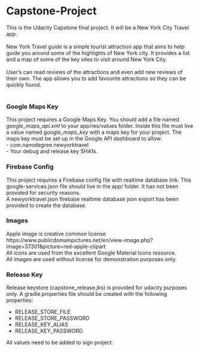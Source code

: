 # Capstone-Project

This is the Udacity Capstone final project. It will be a New York City Travel app.
<br /><br />
New York Travel guide is a simple tourist attraction app that aims to help guide you around
some of the highlights of New York city. It provides a list and a map of some of the key sites to
visit around New York City.
<br /><br />
User’s can read reviews of the attractions and even add new reviews of their own. The app
allows you to add favourite attractions so they can be quickly found.
<br /><br />


<h3>Google Maps Key</h3>
This project requires a Google Maps Key. You should add a file named <i>google_maps_api.xml</i> to your app/res/values folder.
Inside this file must live a value named <i>google_maps_key</i> with a maps key for your project.
The maps key must be set up in the Google API dashboard to allow:<br />
- com.nanodegree.newyorktravel<br />
- Your debug and release key SHA1s.<br />

<h3>Firebase Config</h3>
This project requires a Firebase config file with realtime database link. This google-services.json file should live in the app/ folder.
It has not been provided for security reasons.<br />
A newyorktravel.json firebase realtime database json export has been provided to create the database.

<h3>Images</h3>
Apple image is creative common license<br />
https://www.publicdomainpictures.net/en/view-image.php?image=37301&picture=red-apple-clipart<br />
All icons are used from the excellent Google Material Icons resource.<br />
All images are used without license for demonstration purposes only.

<h3>Release Key</h3>
Release keystore (capstone_release.jks) is provided for udacity purposes only.
A gradle.properties file should be created with the following properties:
<ul>
<li>RELEASE_STORE_FILE</li>
<li>RELEASE_STORE_PASSWORD</li>
<li>RELEASE_KEY_ALIAS</li>
<li>RELEASE_KEY_PASSWORD</li>
</ul>
All values need to be added to sign project.
